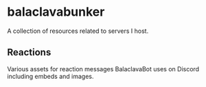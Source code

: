 # balaclavabunker

A collection of resources related to servers I host.

## Reactions

Various assets for reaction messages BalaclavaBot uses on Discord including embeds and images.
